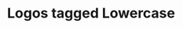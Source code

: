 ---
layout: blog_by_tag
title: 'Logos tagged Lowercase'
tag: lowercase
permalink: /unilogos/lowercase/
---